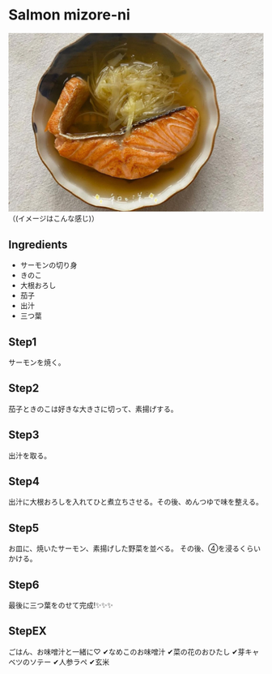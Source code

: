 # Salmon mizore-ni

![Alt text](DCA273B4-CB25-4265-830E-2F86C29644F3_1_201_a.jpeg)
（(イメージはこんな感じ)）

## Ingredients
- サーモンの切り身
- きのこ
- 大根おろし
- 茄子
- 出汁
- 三つ葉

## Step1
サーモンを焼く。

## Step2
茄子ときのこは好きな大きさに切って、素揚げする。

## Step3
出汁を取る。

## Step4
出汁に大根おろしを入れてひと煮立ちさせる。その後、めんつゆで味を整える。

## Step5
お皿に、焼いたサーモン、素揚げした野菜を並べる。
その後、④を浸るくらいかける。

## Step6
最後に三つ葉をのせて完成!✨✨✨

## StepEX
ごはん、お味噌汁と一緒に♡
✔なめこのお味噌汁
✔菜の花のおひたし
✔芽キャベツのソテー
✔人参ラペ
✔玄米





